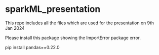 # sparkML_presentation
This repo includes all the files which are used for the presentation on 9th Jan 2024

Please install this package showing the ImportError package error.

 pip install pandas==0.22.0 
